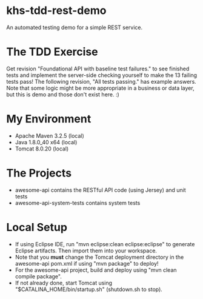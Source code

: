 khs-tdd-rest-demo
======================
An automated testing demo for a simple REST service.

The TDD Exercise
======================
Get revision "Foundational API with baseline test failures." to see finished tests and implement the server-side checking yourself to make the 13 failing tests pass!  The following revision, "All tests passing." has example answers.  Note that some logic might be more appropriate in a business or data layer, but this is demo and those don't exist here.  :)

My Environment
======================
- Apache Maven 3.2.5 (local)
- Java 1.8.0_40 x64 (local)
- Tomcat 8.0.20 (local)

The Projects
======================
- awesome-api contains the RESTful API code (using Jersey) and unit tests
- awesome-api-system-tests contains system tests

Local Setup
======================
- If using Eclipse IDE, run "mvn eclipse:clean eclipse:eclipse" to generate Eclipse artifacts.  Then import them into your workspace.
- Note that you <b>must</b> change the Tomcat deployment directory in the awesome-api pom.xml if using "mvn package" to deploy!
- For the awesome-api project, build and deploy using "mvn clean compile package".
- If not already done, start Tomcat using "$CATALINA_HOME/bin/startup.sh" (shutdown.sh to stop).
